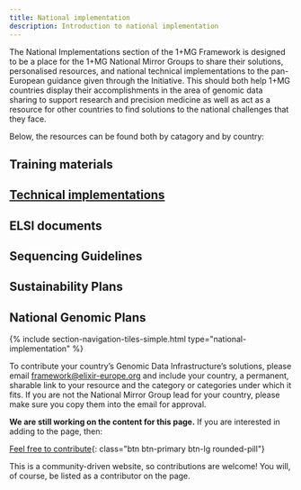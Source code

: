 ```yaml
---
title: National implementation
description: Introduction to national implementation
---
```


The National Implementations section of the 1+MG Framework is designed to be a place for the 1+MG National Mirror Groups to share their solutions, personalised resources, and national technical implementations to the pan-European guidance given through the Initiative.  This should both help 1+MG countries display their accomplishments in the area of genomic data sharing to support research and precision medicine as well as act as a resource for other countries to find solutions to the national challenges that they face.

Below, the resources can be found both by catagory and by country:


## Training materials
## <a href="{{'/technical-implementation' | relative_url}}">Technical implementations</a>
## ELSI documents
## Sequencing Guidelines
## Sustainability Plans
## National Genomic Plans


{% include section-navigation-tiles-simple.html type="national-implementation" %}


To contribute your country’s Genomic Data Infrastructure’s solutions, please email [framework@elixir-europe.org](mailto:framework@elixir-europe.org) and include your country, a permanent, sharable link to your resource and the category or categories under which it fits.  If you are not the National Mirror Group lead for your country, please make sure you copy them into the email for approval.


**We are still working on the content for this page.** If you are interested in adding to the page, then:

[Feel free to contribute](how_to_contribute){: class="btn btn-primary btn-lg rounded-pill"}

This is a community-driven website, so contributions are welcome! You will, of course, be listed as a contributor on the page.
